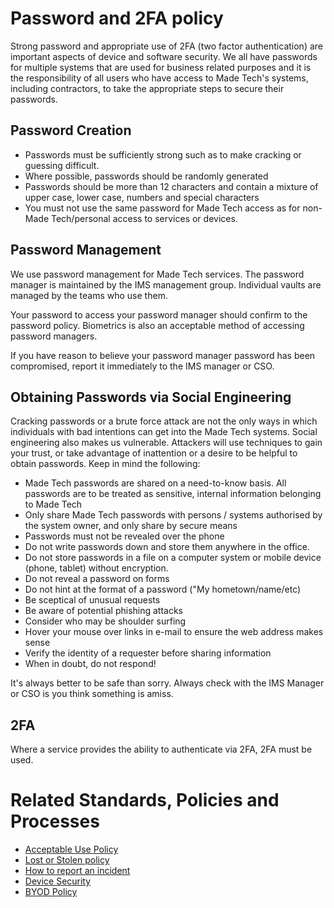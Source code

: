# Password and 2FA policy

Strong password and appropriate use of 2FA (two factor authentication) are important aspects of device and software security. We all have passwords for multiple systems that are used for business related purposes and it is the responsibility of all users who have access to Made Tech's systems, including contractors, to take the appropriate steps to secure their passwords. 

## Password Creation
- Passwords must be sufficiently strong such as to make cracking or guessing difficult.
- Where possible, passwords should be randomly generated
- Passwords should be more than 12 characters and contain a mixture of upper case, lower case, numbers and special characters
- You must not use the same password for Made Tech access as for non-Made Tech/personal access to services or devices.

## Password Management
We use password management for Made Tech services. The password manager is maintained by the IMS management group. Individual vaults are managed by the teams who use them.

Your password to access your password manager should confirm to the password policy. Biometrics is also an acceptable method of accessing password managers.

If you have reason to believe your password manager password has been compromised, report it immediately to the IMS manager or CSO. 

## Obtaining Passwords via Social Engineering

Cracking passwords or a brute force attack are not the only ways in which individuals with bad intentions can get into the Made Tech systems. Social engineering also makes us vulnerable. Attackers will use techniques to gain your trust, or take advantage of inattention or a desire to be helpful to obtain passwords. Keep in mind the following:

- Made Tech passwords are shared on a need-to-know basis. All passwords are to be treated as sensitive, internal information belonging to Made Tech
- Only share Made Tech passwords with persons / systems authorised by the system owner, and only share by secure means
- Passwords must not be revealed over the phone
- Do not write passwords down and store them anywhere in the office. 
- Do not store passwords in a file on a computer system or mobile device (phone, tablet) without encryption.
- Do not reveal a password on forms
- Do not hint at the format of a password ("My hometown/name/etc)
- Be sceptical of unusual requests
- Be aware of potential phishing attacks
- Consider who may be shoulder surfing
- Hover your mouse over links in e-mail to ensure the web address makes sense
- Verify the identity of a requester before sharing information
- When in doubt, do not respond!

It's always better to be safe than sorry. Always check with the IMS Manager or CSO is you think something is amiss.

## 2FA
Where a service provides the ability to authenticate via 2FA, 2FA must be used. 

# Related Standards, Policies and Processes
 - [Acceptable Use Policy](aup.md)
 - [Lost or Stolen policy](lost_or_stolen.md)
 - [How to report an incident](link)
 - [Device Security](device_security.md)
 - [BYOD Policy](byod.md)
